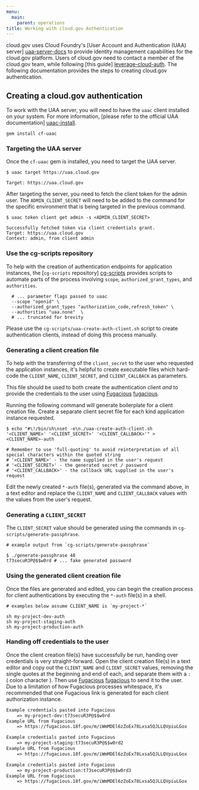 ```yaml
---
menu:
  main:
    parent: operations
title: Working with cloud.gov Authentication
---
```


cloud.gov uses Cloud Foundry's [User Account and Authentication (UAA) server]
[uaa-server-docs] to provide identity management capabilities for the cloud.gov
platform. Users of cloud.gov need to contact a member of the cloud.gov team,
while following [this guide] [leverage-cloud-auth]. The following documentation
provides the steps to creating cloud.gov authentication.

[uaa-server-docs]: https://docs.cloudfoundry.org/concepts/architecture/uaa.html "UAA server authentication documentation"
[leverage-cloud-auth]: /apps/leveraging-authentication/ "Leveraging cloud.gov Authentication"

## Creating a cloud.gov authentication

To work with the UAA server, you will need to have the `uaac` client installed
on your system. For more information, [please refer to the official UAA
documentation] [uaac-install].

[uaac-install]: https://github.com/cloudfoundry/cf-uaac#installation "UAAC Installation"

```shell
gem install cf-uaac
```

### Targeting the UAA server

Once the `cf-uaac` gem is installed, you need to target the UAA server.

```shell
$ uaac target https://uaa.cloud.gov

Target: https://uaa.cloud.gov
```

After targeting the server, you need to fetch the client token for the admin
user. The `ADMIN_CLIENT_SECRET` will need to be added to the command for the
specific environment that is being targeted in the previous command.

```shell
$ uaac token client get admin -s <ADMIN_CLIENT_SECRET>

Successfully fetched token via client credentials grant.
Target: https://uaa.cloud.gov
Context: admin, from client admin
```

### Use the cg-scripts repository

To help with the creation of authentication endpoints for application instances,
the [`cg-scripts` repository] [cg-scripts] provides scripts to automate parts of
the process involving `scope`, `authorized_grant_types`, and `authorities`.

```shell
  # ... parameter flags passed to uaac
  --scope "openid" \
  --authorized_grant_types "authorization_code,refresh_token" \
  --authorities "uaa.none"  \
  # ... truncated for brevity
```

[cg-scripts]: https://github.com/18F/cg-scripts "18F cloud.gov scripts repository"

Please use the `cg-scripts/uaa-create-auth-client.sh` script to create
authentication clients, instead of doing this process manually.

### Generating a client creation file

To help with the transferring of the `client_secret` to the user who requested
the application instances, it's helpful to create executable files which hard-
code the `CLIENT_NAME`, `CLIENT_SECRET`, and `CLIENT_CALLBACK` as parameters.

This file should be used to both create the authentication client _and_ to provide
the credentials to the user using [Fugacious] [fugacious].

[fugacious]: https://fugacious.18f.gov/ "Open Source Short Term Secure Messaging"

Running the following command will generate boilerplate for a client creation
file. Create a separate client secret file for each kind application instance
requested.

```shell
$ echo "#\!/bin/sh\nset -e\n./uaa-create-auth-client.sh '<CLIENT_NAME>' '<CLIENT_SECRET>' '<CLIENT_CALLBACK>'" > <CLIENT_NAME>-auth

# Remember to use 'full-quoting' to avoid reinterpretation of all special characters within the quoted string
# '<CLIENT_NAME>' - the name supplied in the user's request
# '<CLIENT_SECRET>' - the generated secret / password
# '<CLIENT_CALLBACK>' - the callback URL supplied in the user's request
```

Edit the newly created `*-auth` file(s), generated via the command above, in a
text editor and replace the `CLIENT_NAME` and `CLIENT_CALLBACK` values with the
values from the user's request.

### Generating a `CLIENT_SECRET`

The `CLIENT_SECRET` value should be generated using the commands in
`cg-scripts/generate-passphrase`.

```shell
# example output from `cg-scripts/generate-passphrase`

$ ./generate-passphrase 48
t73secuR3P@$$w0rd # ... fake generated password
```

### Using the generated client creation file

Once the files are generated and edited, you can begin the creation process for
client authentications by executing the `*-auth` file(s) in a shell.

```shell
# examples below assume CLIENT_NAME is `my-project-*`

sh my-project-dev-auth
sh my-project-staging-auth
sh my-project-production-auth
```

### Handing off credentials to the user

Once the client creation file(s) have successfully be run, handing over
credentials is very straight-forward. Open the client creation file(s) in a text
editor and copy out the `CLIENT_NAME` and `CLIENT_SECRET` values, removing the
single quotes at the beginning and end of each, and separate them with a `:`
( colon character ). Then use [Fugacious] [fugacious] to send it to the user.
Due to a limitation of how Fugacious processes whitespace, it's recommended that
one Fugacious link is generated for each client authorization instance.

```txt
Example credentials pasted into Fugacious
    => my-project-dev:t73secuR3P@$$w0rd
Example URL from Fugacious
    => https://fugacious.18f.gov/m/iWmMDEl6zZoEx78Lxsa5QJLLQVpiuLGox

Example credentials pasted into Fugacious
    => my-project-staging:t73secuR3P@$$w0rd2
Example URL from Fugacious
    => https://fugacious.18f.gov/m/iWmMDEl6zZoEx78Lxsa5QJLLQVpiuLGox

Example credentials pasted into Fugacious
    => my-project-production:t73secuR3P@$$w0rd3
Example URL from Fugacious
    => https://fugacious.18f.gov/m/iWmMDEl6zZoEx78Lxsa5QJLLQVpiuLGox
```
